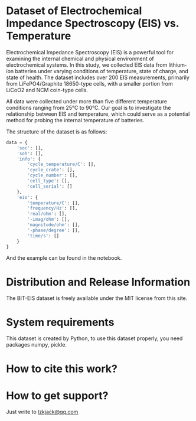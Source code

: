# Dataset of Electrochemical Impedance Spectroscopy (EIS) vs. Temperature

Electrochemical Impedance Spectroscopy (EIS) is a powerful tool for examining the internal chemical and physical environment of electrochemical systems. In this study, we collected EIS data from lithium-ion batteries under varying conditions of temperature, state of charge, and state of health. The dataset includes over 200 EIS measurements, primarily from LiFePO4/Graphite 18650-type cells, with a smaller portion from LiCoO2 and NCM coin-type cells.

All data were collected under more than five different temperature conditions ranging from 25°C to 90°C. Our goal is to investigate the relationship between EIS and temperature, which could serve as a potential method for probing the internal temperature of batteries.

The structure of the dataset is as follows:

```python
data = {
    'soc': [],
    'soh': [],
    'info': {
        'cycle_temperature/C': [],
        'cycle_crate': [],
        'cycle_number': [],
        'cell_type': [],
        'cell_serial': [] 
    },
    'eis': {
        'temperature/C': [],
        'frequency/Hz': [],
        'real/ohm': [],
        '-imag/ohm': [],
        'magnitude/ohm': [],
        '-phase/degree': [],
        'time/s': []
    }
}
```

And the example can be found in the notebook.

# Distribution and Release Information

The BIT-EIS dataset is freely available under the MIT license from this site.

# System requirements

This dataset is created by Python, to use this dataset properly, you need packages numpy, pickle.

# How to cite this work?

# How to get support?

Just write to lzkjack@qq.com
